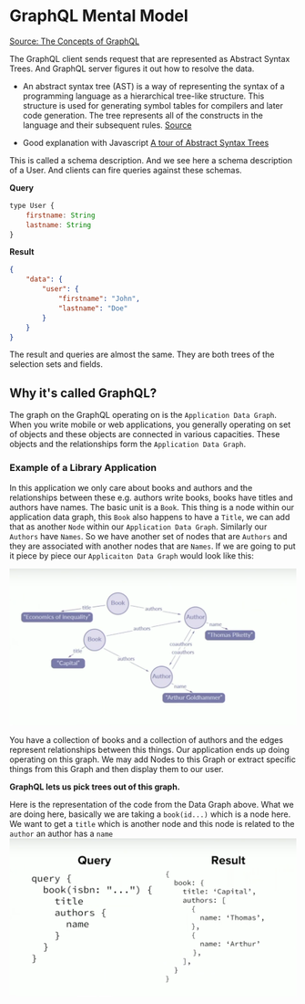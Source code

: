 # GraphQL Mental Model

[Source: The Concepts of GraphQL](https://dev-blog.apollodata.com/the-concepts-of-graphql-bc68bd819be3)

The GraphQL client sends request that are represented as Abstract Syntax Trees. And GraphQL server figures it out how to resolve the data. 

* An abstract syntax tree (AST) is a way of representing the syntax of a programming language as a hierarchical tree-like structure. This structure is used for generating symbol tables for compilers and later code generation. The tree represents all of the constructs in the language and their subsequent rules. [Source](https://www.techopedia.com/definition/22431/abstract-syntax-tree-ast)

* Good explanation with Javascript [A tour of Abstract Syntax Trees](https://blog.buildo.io/a-tour-of-abstract-syntax-trees-906c0574a067)


This is called a schema description. And we see here a schema description of a User. And clients can fire queries against these schemas. 

**Query**
```js
type User {
    firstname: String
    lastname: String
}
``` 

**Result**
```json
{
    "data": {
        "user": {
            "firstname": "John",
            "lastname": "Doe"
        }
    }
}

``` 

The result and queries are almost the same. They are both trees of the selection sets and fields. 

## Why it's called GraphQL?

The graph on the GraphQL operating on is the `Application Data Graph`. When you write mobile or web applications, you generally operating on set of objects and these objects are connected in various capacities. These objects and the relationships form the `Application Data Graph`. 

### Example of a Library Application

In this application we only care about books and authors and the relationships between these e.g. authors write books, books have titles and authors have names. The basic unit is a `Book`. This thing is a node within our application data graph, this `Book` also happens to have a `Title`, we can add that as another `Node` within our `Application Data Graph`. Similarly our `Authors` have `Names`.  So we have another set of nodes that are `Authors` and they are associated with another nodes that are `Names`. If we are going to put it piece by piece our `Applicaiton Data Graph` would look like this:

![App Data Graph](./images/app-data-graph.png)

You have a collection of books and a collection of authors and the edges represent relationships between this things. Our application ends up doing operating on this graph. We may add Nodes to this Graph or extract specific things from this Graph and then display them to our user. 

**GraphQL lets us pick trees out of this graph.**

Here is the representation of the code from the Data Graph above. What we are doing here, basically we are taking a `book(id...)` which is a node here. We want to get a `title` which is another node and this node is related to the `author` an author has a `name`
![App Data Graph Code](./images/app-data-graph-code.png)